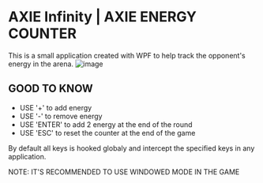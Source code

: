 # AXIE Infinity | AXIE ENERGY COUNTER
This is a small application created with WPF to help track the opponent's energy in the arena.
![image](https://user-images.githubusercontent.com/27482193/140618465-87aa2987-a975-4424-b512-1b441ef4ae19.png)

## GOOD TO KNOW

* USE '+' to add energy
* USE '-' to remove energy
* USE 'ENTER' to add 2 energy at the end of the round
* USE 'ESC' to reset the counter at the end of the game

By default all keys is hooked globaly and intercept the specified keys in any application.

NOTE: IT'S RECOMMENDED TO USE WINDOWED MODE IN THE GAME
